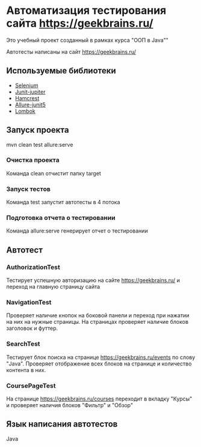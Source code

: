# Автоматизация тестирования сайта https://geekbrains.ru/

Это учебный проект созданный в рамках курса "ООП в Java""

Автотесты написаны на сайт https://geekbrains.ru/

## Используемые библиотеки

  - [Selenium](#org.seleniumhq.selenium)
  - [Junit-jupiter](#org.junit.jupiter)
  - [Hamcrest](#org.hamcrest)
  - [Allure-junit5](#io.qameta.allure)
  - [Lombok](#org.projectlombok)
 

## Запуск проекта

mvn clean test allure:serve

### Очистка проекта 

Команда clean отчистит папку target

### Запуск тестов

Команда test запустит автотесты в 4 потока

### Подготовка отчета о тестировании

Команда allure:serve генерирует отчет о тестировании

## Автотест 
### AuthorizationTest

Тестирует успешную авторизацию на сайте https://geekbrains.ru/ и переход на главную страницу сайта

### NavigationTest

Проверяет наличие кнопок на боковой панели и переход при нажатии на них на нужные страницы.
На страницах проверяет наличие блоков заголовок и футтер. 

### SearchTest

Тестирует блок поиска на странице https://geekbrains.ru/events по слову "Java". Проверяет отображение всех блоков на странице и количество контента в них.

### CoursePageTest

На странице https://geekbrains.ru/courses переходит в вкладку "Курсы" и проверяет наличия блоков "Фильтр" и "Обзор"

## Язык написания автотестов

Java 